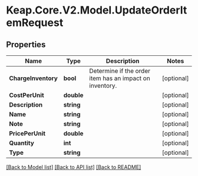 # Keap.Core.V2.Model.UpdateOrderItemRequest

## Properties

Name | Type | Description | Notes
------------ | ------------- | ------------- | -------------
**ChargeInventory** | **bool** | Determine if the order item has an impact on inventory. | [optional] 
**CostPerUnit** | **double** |  | [optional] 
**Description** | **string** |  | [optional] 
**Name** | **string** |  | [optional] 
**Note** | **string** |  | [optional] 
**PricePerUnit** | **double** |  | [optional] 
**Quantity** | **int** |  | [optional] 
**Type** | **string** |  | [optional] 

[[Back to Model list]](../README.md#documentation-for-models) [[Back to API list]](../README.md#documentation-for-api-endpoints) [[Back to README]](../README.md)


